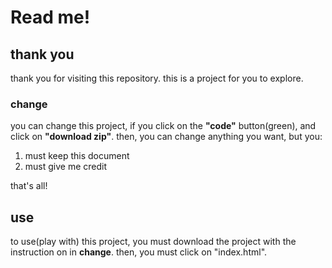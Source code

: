 # Read me!

## thank you

thank you for visiting this repository. this is a project for you to explore.

### change

you can change this project, if you click on the **"code"** button(green), and click on **"download zip"**. then, you can change anything you want, but you:

1. must keep this document
2. must give me credit

that's all!

## use

to use(play with) this project, you must download the project with the instruction on in **change**. then, you must click on "index.html".
